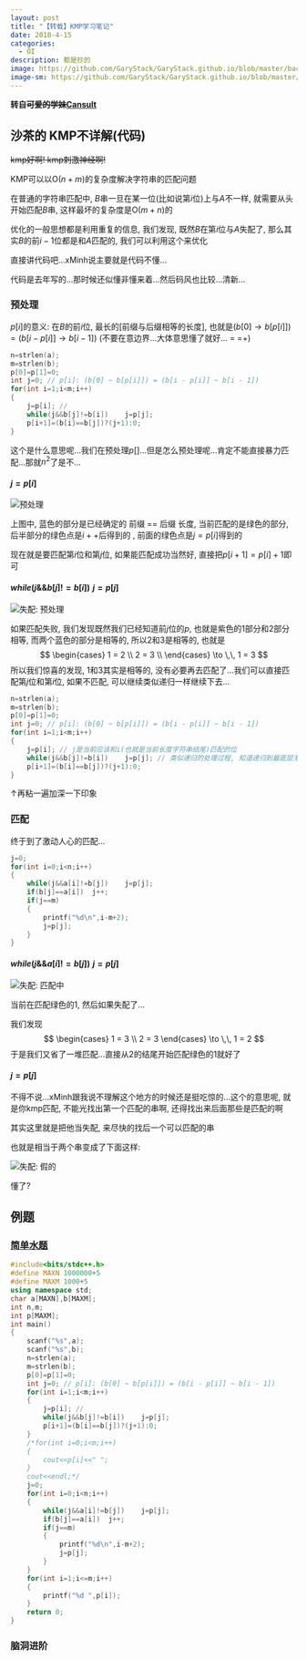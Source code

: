 ```yaml
---
layout: post
title: "【转载】KMP学习笔记"
date: 2018-4-15
categories:
  - OI
description: 都是抄的
image: https://github.com/GaryStack/GaryStack.github.io/blob/master/background/%E6%9D%82/timg%20(1).jpg?raw=true
image-sm: https://github.com/GaryStack/GaryStack.github.io/blob/master/background/%E6%9D%82/timg%20(1).jpg?raw=true
---
```

**转自~~可爱的学妹~~[Cansult](https://www.cansult.ga/%E5%AD%A6%E4%B9%A0%E7%AC%94%E8%AE%B0_%20KMP.html)**

## 沙茶的 KMP不详解(代码)

~~kmp好啊! kmp刺激神经啊!~~

KMP可以以$\mathrm O(n + m)$的复杂度解决字符串的匹配问题

在普通的字符串匹配中, $B$串一旦在某一位(比如说第$i$位)上与$A$不一样, 就需要从头开始匹配$B$串, 这样最坏的复杂度是$\mathrm O(m + n)$的

优化的一般思想都是利用重复的信息, 我们发现, 既然$B$在第$i$位与$A$失配了, 那么其实$B$的前$i - 1$位都是和$A$匹配的, 我们可以利用这个来优化

直接讲代码吧...xMinh说主要就是代码不懂...

代码是去年写的...那时候还似懂非懂来着...然后码风也比较...清新...

### 预处理

$p[i]$的意义: 在$B$的前$i$位, 最长的[前缀与后缀相等的长度], 
也就是$(b[0] \to b[p[i]]) = (b[i - p[i]] \to b[i - 1])$ (不要在意边界...大体意思懂了就好... = =+)

```cpp
n=strlen(a);
m=strlen(b);
p[0]=p[1]=0;
int j=0; // p[i]: (b[0] ~ b[p[i]]) = (b[i - p[i]] ~ b[i - 1])
for(int i=1;i<m;i++)
{
	j=p[i]; // 
	while(j&&b[j]!=b[i])	j=p[j];
	p[i+1]=(b[i]==b[j])?(j+1):0;
}
```

这个是什么意思呢...我们在预处理$p[]$...但是怎么预处理呢...肯定不能直接暴力匹配...那就$n^2$了是不...

#### $j = p[i]$

![预处理](http://img.blog.csdn.net/20180402163559816?watermark/2/text/aHR0cDovL2Jsb2cuY3Nkbi5uZXQvQ2Fuc3VsdA==/font/5a6L5L2T/fontsize/400/fill/I0JBQkFCMA==/dissolve/70/gravity/SouthEast)

上图中, 蓝色的部分是已经确定的 前缀 == 后缀 长度, 当前匹配的是绿色的部分, 后半部分的绿色点是$i++$后得到的
, 前面的绿色点是$j = p[i]$得到的

现在就是要匹配第$i$位和第$j$位, 如果能匹配成功当然好, 直接把$p[i + 1] = p[i] + 1$即可

#### $while (j \&\& b[j] != b[i]) \,\, j = p[j]$

![失配: 预处理](http://img.blog.csdn.net/20180402164508994?watermark/2/text/aHR0cDovL2Jsb2cuY3Nkbi5uZXQvQ2Fuc3VsdA==/font/5a6L5L2T/fontsize/400/fill/I0JBQkFCMA==/dissolve/70/gravity/SouthEast)

如果匹配失败, 我们发现既然我们已经知道前$j$位的$p$, 也就是紫色的1部分和2部分相等, 而两个蓝色的部分是相等的, 所以2和3是相等的, 也就是
$$
\begin{cases}
1 = 2 \\
2 = 3 \\
\end{cases}
\to \,\, 1 = 3
$$
所以我们惊喜的发现, 1和3其实是相等的, 没有必要再去匹配了...我们可以直接匹配第$j$位和第$i$位, 如果不匹配, 可以继续类似递归一样继续下去...

```cpp
n=strlen(a);
m=strlen(b);
p[0]=p[1]=0;
int j=0; // p[i]: (b[0] ~ b[p[i]]) = (b[i - p[i]] ~ b[i - 1])
for(int i=1;i<m;i++)
{
	j=p[i]; // j是当前应该和i(也就是当前长度字符串结尾)匹配的位
	while(j&&b[j]!=b[i])	j=p[j]; // 类似递归的处理过程, 知道递归到最底层无法递归: j回到开头了
	p[i+1]=(b[i]==b[j])?(j+1):0;
}
```

↑再粘一遍加深一下印象

### 匹配

终于到了激动人心的匹配...

```cpp
j=0;
for(int i=0;i<n;i++)
{
	while(j&&a[i]!=b[j])	j=p[j];
	if(b[j]==a[i])	j++;
	if(j==m)
	{
		printf("%d\n",i-m+2);
		j=p[j];
	}
}
```

#### $while (j \&\&a[i] != b[j])\,\, j = p[j]$

![失配: 匹配中](http://img.blog.csdn.net/20180402165629915?watermark/2/text/aHR0cDovL2Jsb2cuY3Nkbi5uZXQvQ2Fuc3VsdA==/font/5a6L5L2T/fontsize/400/fill/I0JBQkFCMA==/dissolve/70/gravity/SouthEast)

当前在匹配绿色的1, 然后如果失配了...

我们发现
$$
\begin{cases}
1 = 3 \\
2 = 3
\end{cases}
\to \,\, 1 = 2
$$
于是我们又省了一堆匹配...直接从2的结尾开始匹配绿色的1就好了

#### $j=p[j]$

不得不说...xMinh跟我说不理解这个地方的时候还是挺吃惊的...这个的意思呢, 就是你kmp匹配, 不能光找出第一个匹配的串啊, 还得找出来后面那些是匹配的啊

其实这里就是把他当失配, 来尽快的找后一个可以匹配的串

也就是相当于两个串变成了下面这样: 

![失配: 假的](http://img.blog.csdn.net/20180402171111771?watermark/2/text/aHR0cDovL2Jsb2cuY3Nkbi5uZXQvQ2Fuc3VsdA==/font/5a6L5L2T/fontsize/400/fill/I0JBQkFCMA==/dissolve/70/gravity/SouthEast)

懂了?

## 例题

### [简单水题](https://www.luogu.org/problemnew/show/P3375)

```cpp
#include<bits/stdc++.h>
#define MAXN 1000000+5
#define MAXM 1000+5
using namespace std;
char a[MAXN],b[MAXM];
int n,m;
int p[MAXM];
int main()
{
	scanf("%s",a);
	scanf("%s",b);
	n=strlen(a);
	m=strlen(b);
	p[0]=p[1]=0;
	int j=0; // p[i]: (b[0] ~ b[p[i]]) = (b[i - p[i]] ~ b[i - 1])
	for(int i=1;i<m;i++)
	{
		j=p[i]; // 
		while(j&&b[j]!=b[i])	j=p[j];
		p[i+1]=(b[i]==b[j])?(j+1):0;
	}
	/*for(int i=0;i<m;i++)
	{
		cout<<p[i]<<" ";
	}
	cout<<endl;*/
	j=0;
	for(int i=0;i<n;i++)
	{
		while(j&&a[i]!=b[j])	j=p[j];
		if(b[j]==a[i])	j++;
		if(j==m)
		{
			printf("%d\n",i-m+2);
			j=p[j];
		}
	}
	for(int i=1;i<=m;i++)
	{
		printf("%d ",p[i]);
	}
	return 0;
}
```

### 脑洞进阶
